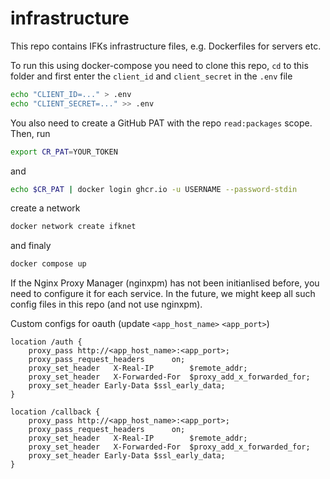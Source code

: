 # infrastructure

This repo contains IFKs infrastructure files, e.g. Dockerfiles for
servers etc.

To run this using docker-compose you need to clone this repo, `cd` to this folder and first enter the `client_id` and `client_secret` in the `.env` file

```bash
echo "CLIENT_ID=..." > .env
echo "CLIENT_SECRET=..." >> .env
```

You also need to create a GitHub PAT with the repo `read:packages` scope. Then, run

```bash
export CR_PAT=YOUR_TOKEN
```

and

```bash
echo $CR_PAT | docker login ghcr.io -u USERNAME --password-stdin
```

create a network

```bash
docker network create ifknet
```

and finaly

```bash
docker compose up
```

If the Nginx Proxy Manager (nginxpm) has not been initianlised before, you need to configure it for each service. In the future, we might keep all such config files in this repo (and not use nginxpm).

Custom configs for oauth (update `<app_host_name>` `<app_port>`)

```
location /auth {
    proxy_pass http://<app_host_name>:<app_port>;
    proxy_pass_request_headers      on;
    proxy_set_header   X-Real-IP        $remote_addr;
    proxy_set_header   X-Forwarded-For  $proxy_add_x_forwarded_for;
    proxy_set_header Early-Data $ssl_early_data;
}

location /callback {
    proxy_pass http://<app_host_name>:<app_port>;
    proxy_pass_request_headers      on;
    proxy_set_header   X-Real-IP        $remote_addr;
    proxy_set_header   X-Forwarded-For  $proxy_add_x_forwarded_for;
    proxy_set_header Early-Data $ssl_early_data;
}
```
